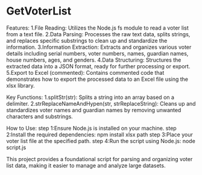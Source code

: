 # GetVoterList
Features:
1.File Reading: Utilizes the Node.js fs module to read a voter list from a text file.
2.Data Parsing: Processes the raw text data, splits strings, and replaces specific substrings to clean up and standardize the information.
3.Information Extraction: Extracts and organizes various voter details including serial numbers, voter numbers, names, guardian names, house numbers, ages, and genders.
4.Data Structuring: Structures the extracted data into a JSON format, ready for further processing or export.
5.Export to Excel (commented): Contains commented code that demonstrates how to export the processed data to an Excel file using the xlsx library.

Key Functions:
1.splitStr(str): Splits a string into an array based on a delimiter.
2.strReplaceNameAndHypen(str, strReplaceString): Cleans up and standardizes voter names and guardian names by removing unwanted characters and substrings.

How to Use:
step 1:Ensure Node.js is installed on your machine.
step 2:Install the required dependencies: 
   npm install xlsx path
step 3:Place your voter list file at the specified path.
step 4:Run the script using Node.js:
    node script.js

This project provides a foundational script for parsing and organizing voter list data, making it easier to manage and analyze large datasets.
